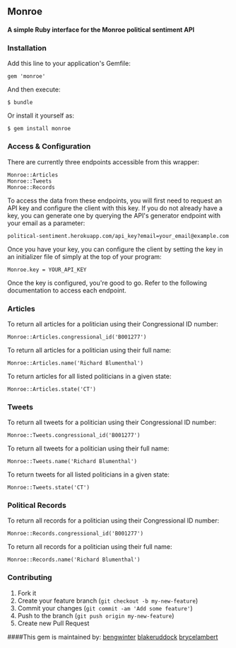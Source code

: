 ## Monroe
#### A simple Ruby interface for the Monroe political sentiment API

### Installation

Add this line to your application's Gemfile:

    gem 'monroe'

And then execute:

    $ bundle

Or install it yourself as:

    $ gem install monroe

### Access & Configuration

There are currently three endpoints accessible from this wrapper:

	Monroe::Articles
	Monroe::Tweets
	Monroe::Records

To access the data from these endpoints, you will first need to request an API key and configure the client with this key. If you do not already have a key, you can generate one by querying the API's generator endpoint with your email as a parameter:

	political-sentiment.herokuapp.com/api_key?email=your_email@example.com

Once you have your key, you can configure the client by setting the key in an initializer file of simply at the top of your program:

	Monroe.key = YOUR_API_KEY

Once the key is configured, you're good to go. Refer to the following documentation to access each endpoint.

### Articles

To return all articles for a politician using their Congressional ID number:

	Monroe::Articles.congressional_id('B001277')

To return all articles for a politician using their full name:

	Monroe::Articles.name('Richard Blumenthal')

To return articles for all listed politicians in a given state: 
	
	Monroe::Articles.state('CT')

### Tweets

To return all tweets for a politician using their Congressional ID number:

	Monroe::Tweets.congressional_id('B001277')

To return all tweets for a politician using their full name:

	Monroe::Tweets.name('Richard Blumenthal')

To return tweets for all listed politicians in a given state: 
	
	Monroe::Tweets.state('CT')

### Political Records

To return all records for a politician using their Congressional ID number:

	Monroe::Records.congressional_id('B001277')

To return all records for a politician using their full name:

	Monroe::Records.name('Richard Blumenthal')


### Contributing

1. Fork it
2. Create your feature branch (`git checkout -b my-new-feature`)
3. Commit your changes (`git commit -am 'Add some feature'`)
4. Push to the branch (`git push origin my-new-feature`)
5. Create new Pull Request

####This gem is maintained by:
[bengwinter](https://github.com/bengwinter)
[blakeruddock](https://github.com/blakeruddock)
[brycelambert](https://github.com/brycelambert)
